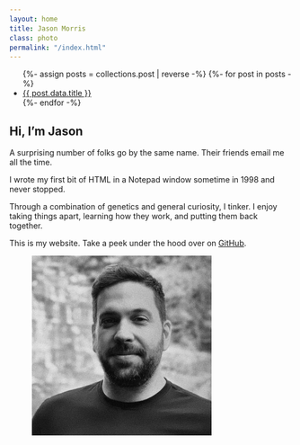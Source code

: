 ```yaml
---
layout: home
title: Jason Morris
class: photo
permalink: "/index.html"
---
```


<nav>
<ul class="chunk bump">
{%- assign posts = collections.post | reverse -%}
{%- for post in posts -%}
  <li><a href="{{ post.url }}">{{ post.data.title }}</a></li>
{%- endfor -%}
</ul>
</nav>

<section id="content" tabindex="-1">
  <article>

## Hi, I&rsquo;m Jason

A surprising number of folks go by the same name. Their friends email me all the time.

I wrote my first bit of HTML in a Notepad window sometime in 1998 and never stopped.

Through a combination of genetics and general curiosity, I tinker. I enjoy taking things apart, learning how they work, and putting them back together.

This is my website. Take a peek under the hood over on [GitHub](https://github.com/jsnmrs/jasonmorris).

  </article>
  <div class="photo">
    <figure>
      <picture>
        <source media="(max-width: 768px)" srcset="/img/jason-640.webp" type="image/webp">
        <source media="(min-width: 769px)" srcset="/img/jason-320.webp" type="image/webp">
        <source media="(min-width: 769px)" srcset="/img/jason-320.jpg">
        <img src="/img/jason-640.jpg" alt="Jason Morris." loading="lazy" width="320" height="320">
      </picture>
    </figure>
  </div>
</section>

